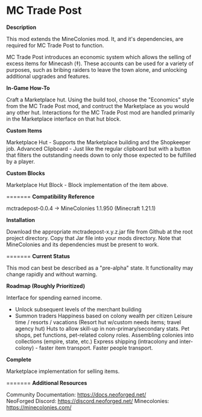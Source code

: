 MC Trade Post
=======
**Description**

This mod extends the MineColonies mod.  It, and it's dependencies, are required for MC Trade Post to function.

MC Trade Post introduces an economic system which allows the selling of excess items for Minecash (‡). These accounts can be used for a variety of purposes, such as bribing raiders to leave the town alone, and unlocking additional upgrades and features.

**In-Game How-To**

Craft a Marketplace hut. Using the build tool, choose the "Economics" style from the MC Trade Post mod, and contruct the Marketplace as you would any other hut. Interactions for the MC Trade Post mod are handled primarily in the Marketplace interface on that hut block.

**Custom Items**

Marketplace Hut - Supports the Marketplace building and the Shopkeeper job.
Advanced Clipboard - Just like the regular clipboard but with a button that filters the outstanding needs down to only those expected to be fulfilled by a player.

**Custom Blocks**

Marketplace Hut Block - Block implementation of the item above.

=======
**Compatibility Reference**

mctradepost-0.0.4 -> MineColonies 1.1.950 (Minecraft 1.21.1)

**Installation**

Download the appropriate mctradepost-x.y.z.jar file from Github at the root project directory.
Copy that Jar file into your mods directory.
Note that MineColonies and its dependencies must be present to work.


=======
**Current Status**

This mod can best be described as a "pre-alpha" state. It functionality may change rapidly and without warning.

**Roadmap (Roughly Prioritized)**

Interface for spending earned income.
- Unlock subsequent levels of the merchant building
- Summon traders
Happiness based on colony wealth per citizen
Leisure time / resorts / vacations (Resort hut w/custom needs items; travel agency hut)
Huts to allow skill-up in non-primary/secondary stats.
Pet shops, pet functions, pet-related colony roles.
Assembling colonies into collections (empire, state, etc.)
Express shipping (intracolony and inter-colony) - faster item transport. Faster people transport.

**Complete**

Marketplace implementation for selling items.

=======
**Additional Resources**

Community Documentation: https://docs.neoforged.net/  
NeoForged Discord: https://discord.neoforged.net/
Minecolonies: https://minecolonies.com/
